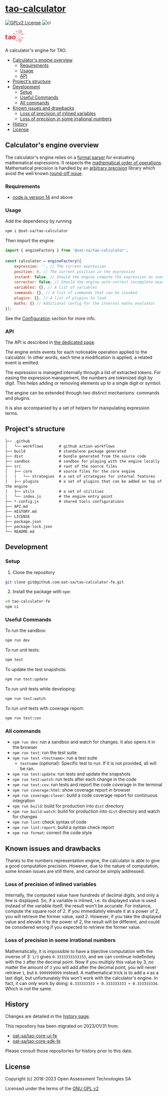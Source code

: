 # [tao-calculator](https://www.npmjs.com/package/@oat-sa/tao-calculator)

[![GPLv2 License](https://img.shields.io/badge/License-GPL%20v2-yellow.svg)](./LICENSE)
![ci](https://github.com/oat-sa/tao-calculator-fe/actions/workflows/continuous-integration.yml/badge.svg)

![TAO Logo](https://github.com/oat-sa/taohub-developer-guide/raw/master/resources/tao-logo.png)

A calculator's engine for TAO.

<!-- vscode-markdown-toc -->

-   [Calculator's engine overview](#Calculatorsengineoverview)
    -   [Requirements](#Requirements)
    -   [Usage](#Usage)
    -   [API](#API)
-   [Project's structure](#Projectsstructure)
-   [Development](#Development)
    -   [Setup](#Setup)
    -   [Useful Commands](#UsefulCommands)
    -   [All commands](#Allcommands)
-   [Known issues and drawbacks](#Knownissuesanddrawbacks)
    -   [Loss of precision of inlined variables](#Lossofprecisionofinlinedvariables)
    -   [Loss of precision in some irrational numbers](#Lossofprecisioninsomeirrationalnumbers)
-   [History](#History)
-   [License](#License)

<!-- vscode-markdown-toc-config
	numbering=false
	autoSave=true
	/vscode-markdown-toc-config -->
<!-- /vscode-markdown-toc -->

## <a name='Calculatorsengineoverview'></a>Calculator's engine overview

The calculator's engine relies on a [formal parser](https://github.com/oat-sa/expr-eval) for evaluating mathematical expressions. It respects the [mathematical order of operations](https://en.wikipedia.org/wiki/BODMAS). Mathematical precision is handled by an [arbitrary precision](https://en.wikipedia.org/wiki/Arbitrary-precision_arithmetic) library which avoid the well known [round-off issue](https://docs.oracle.com/cd/E19957-01/806-3568/ncg_goldberg.html).

### <a name='Requirements'></a>Requirements

-   [node.js version 14](https://nodejs.org/dist/latest-v14.x/) and above

### <a name='Usage'></a>Usage

Add the dependency by running

```sh
npm i @oat-sa/tao-calculator
```

Then import the engine:

```javascript
import { engineFactory } from '@oat-sa/tao-calculator';

const calculator = engineFactory({
    expression: '', // The current expression
    position: 0, // The current position in the expression
    instant: false, // Should the engine compute the expression as soon as an operation is complete?
    corrector: false, // Should the engine auto-correct incomplete expression?
    variables: {}, // A list of variables
    commands: {}, // A list of commands that can be invoked
    plugins: {}, // A list of plugins to load
    maths: {} // Additional config for the internal maths evaluator
});
```

See the [Configuration](./API.md#Configuration) section for more info.

### <a name='API'></a>API

The API is described in [the dedicated page](./API.md).

The engine emits events for each noticeable operation applied to the calculator. In other words, each time a modification is applied, a related event is emitted.

The expression is managed internally through a list of extracted tokens. For easing the expression management, the numbers are tokenized digit by digit. This helps adding or removing elements up to a single digit or symbol.

The engine can be extended through two distinct mechanisms: commands and plugins.

It is also accompanied by a set of helpers for manipulating expression terms.

## <a name='Projectsstructure'></a>Project's structure

```text
├── .github
│   └── workflows       # github action workflows
├── build               # standalone package generated
├── dist                # bundle generated from the source code
├── sandbox             # sandbox for playing with the engine locally
├── src                 # root of the source files
│   ├── core            # source files for the core engine
│   │   └── strategies  # a set of strategies for internal features
│   ├── plugins         # a set of plugins that can be added on top of the engine
│   ├── utils           # a set of utilities
│   └── index.js        # the engine entry point
├── *.config.js         # shared tools configurations
├── API.md
├── HISTORY.md
├── LICENSE
├── package.json
├── package-lock.json
└── README.md
```

## <a name='Development'></a>Development

### <a name='Setup'></a>Setup

1. Clone the repository

```sh
git clone git@github.com:oat-sa/tao-calculator-fe.git
```

2. Install the package with `npm`:

```sh
cd tao-calculator-fe
npm ci
```

### <a name='UsefulCommands'></a>Useful Commands

To run the sandbox:

```sh
npm run dev
```

To run unit tests:

```sh
npm test
```

To update the test snapshots:

```sh
npm run test:update
```

To run unit tests while developing:

```sh
npm run test:watch
```

To run unit tests with coverage report:

```sh
npm run test:cov
```

### <a name='Allcommands'></a>All commands

-   `npm run dev`: run a sandbox and watch for changes. It also opens it in the browser
-   `npm run test`: run the test suite
-   `npm run test <testname>`: run a test suite
    -   `testname` (optional): Specific test to run. If it is not provided, all will be ran.
-   `npm run test:update`: run tests and update the snapshots
-   `npm run test:watch`: run tests after each change in the code
-   `npm run test:cov`: run tests and report the code coverage in the terminal
-   `npm run coverage:html`: show coverage report in browser
-   `npm run coverage:clover`: build a code coverage report for continuous integration
-   `npm run build`: build for production into `dist` directory
-   `npm run build:watch`: build for production into `dist` directory and watch for changes
-   `npm run lint`: check syntax of code
-   `npm run lint:report`: build a syntax check report
-   `npm run format`: correct the code style

## <a name='Knownissuesanddrawbacks'></a>Known issues and drawbacks

Thanks to the numbers representation engine, the calculator is able to give a good computation precision. However, due to the nature of computation, some known issues are still there, and cannot be simply addressed.

### <a name='Lossofprecisionofinlinedvariables'></a>Loss of precision of inlined variables

Internally, the computed value have hundreds of decimal digits, and only a few is displayed. So, if a variable is inlined, i.e. its displayed value is used instead of the variable itself, the result won't be accurate. For instance, compute the square root of 2. If you immediately elevate it at a power of 2, you will retrieve the former value, said 2. However, if you take the displayed value and elevate it to the power of 2, the result will be different, and could be considered wrong if you expected to retrieve the former value.

### <a name='Lossofprecisioninsomeirrationalnumbers'></a>Loss of precision in some irrational numbers

Mathematically, it is impossible to have a bijective computation with the inverse of 3: `1/3` gives `0.3333333333333`, and we can continue indefinitely with the `3` after the decimal point. Now if you multiply this value by 3, no matter the amount of `3` you will add after the decimal point, you will never retrieve `1`, but `0.9999999999` instead. A mathematical trick is to add a `4` as a last digit, but unfortunately this won't work with the calculator's engine. In fact, it can only work by doing: `0.333333333 + 0.333333333 + 0.333333334`. Which is not the same.

## <a name='History'></a>History

Changes are detailed in the [history page](./HISTORY.md).

This repository has been migrated on 2023/01/31 from:

-   [oat-sa/tao-core-ui-fe](https://github.com/oat-sa/tao-core-ui-fe/tree/f6849b81fdf0ca756cbf53a747e72d6ec0509936/src/maths/calculator)
-   [oat-sa/tao-core-sdk-fe](https://github.com/oat-sa/tao-core-sdk-fe/blob/f6c28d3b712098f17efc99712e3eeed87f804f6e/src/util/mathsEvaluator.js)

Please consult those repositories for history prior to this date.

## <a name='License'></a>License

Copyright (c) 2018-2023 Open Assessment Technologies SA

Licensed under the terms of the [GNU GPL v2](./LICENSE)
